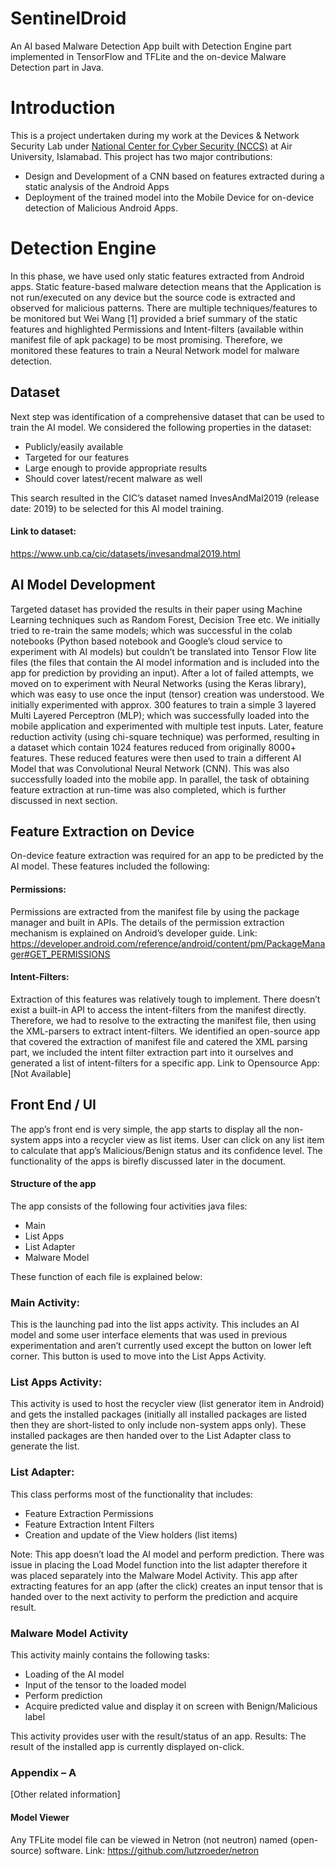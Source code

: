 # SentinelDroid

An AI based Malware Detection App built with Detection Engine part implemented in TensorFlow and TFLite and the on-device Malware Detection part in Java.

# Introduction

This is a project undertaken during my work at the Devices & Network Security Lab under [National Center for Cyber Security (NCCS)](https://www.nccs.pk/collaborations/academic-patners/air-university-islamabad) at Air University, Islamabad. This project has two major contributions:
* Design and Development of a CNN based on features extracted during a static analysis of the Android Apps
* Deployment of the trained model into the Mobile Device for on-device detection of Malicious Android Apps.

# Detection Engine

In this phase, we have used only static features extracted from Android apps. Static feature-based malware detection means that the Application is not run/executed on any device but the source code is extracted and observed for malicious patterns. There are multiple techniques/features to be monitored but Wei Wang [1] provided a brief summary of the static features and highlighted Permissions and Intent-filters (available within manifest file of apk package) to be most promising. Therefore, we monitored these features to train a Neural Network model for malware detection.

## Dataset

Next step was identification of a comprehensive dataset that can be used to train the AI model. We considered the following properties in the dataset:

+ Publicly/easily available
+ Targeted for our features
+ Large enough to provide appropriate results
+ Should cover latest/recent malware as well

This search resulted in the CIC’s dataset named InvesAndMal2019 (release date: 2019) to be selected for this AI model training.

#### Link to dataset:

https://www.unb.ca/cic/datasets/invesandmal2019.html

## AI Model Development

Targeted dataset has provided the results in their paper using Machine Learning techniques such as Random Forest, Decision Tree etc.
We initially tried to re-train the same models; which was successful in the colab notebooks (Python based notebook and Google’s cloud service to experiment with AI models) but couldn’t be translated into Tensor Flow lite files (the files that contain the AI model information and is included into the app for prediction by providing an input). After a lot of failed attempts, we moved on to experiment with Neural Networks (using the Keras library), which was easy to use once the input (tensor) creation was understood. We initially experimented with approx. 300 features to train a simple 3 layered Multi Layered Perceptron (MLP); which was successfully loaded into the mobile application and experimented with multiple test inputs.
Later, feature reduction activity (using chi-square technique) was performed, resulting in a dataset which contain 1024 features reduced from originally 8000+ features. These reduced features were then used to train a different AI Model that was Convolutional Neural Network (CNN). This was also successfully loaded into the mobile app. In parallel, the task of obtaining feature extraction at run-time was also completed, which is further discussed in next section.

## Feature Extraction on Device

On-device feature extraction was required for an app to be predicted by the AI model. These features included the following:

#### Permissions:

Permissions are extracted from the manifest file by using the package manager and built in APIs. The details of the permission extraction mechanism is explained on Android’s developer guide.
Link:
https://developer.android.com/reference/android/content/pm/PackageManager#GET_PERMISSIONS

#### Intent-Filters:

Extraction of this features was relatively tough to implement. There doesn’t exist a built-in API to access the intent-filters from the manifest directly. Therefore, we had to resolve to the extracting the manifest file, then using the XML-parsers to extract intent-filters. We identified an open-source app that covered the extraction of manifest file and catered the XML parsing part, we included the intent filter extraction part into it ourselves and generated a list of intent-filters for a specific app.
Link to Opensource App:
[Not Available]

## Front End / UI

The app’s front end is very simple, the app starts to display all the non-system apps into a recycler view as list items. User can click on any list item to calculate that app’s Malicious/Benign status and its confidence level.
The functionality of the apps is birefly discussed later in the document.
#### Structure of the app
The app consists of the following four activities java files:

+ Main
+ List Apps
+ List Adapter
+ Malware Model

These function of each file is explained below:

### Main Activity:

This is the launching pad into the list apps activity. This includes an AI model and some user interface elements that was used in previous experimentation and aren’t currently used except the button on lower left corner. This button is used to move into the List Apps Activity.

### List Apps Activity:

This activity is used to host the recycler view (list generator item in Android) and gets the installed packages (initially all installed packages are listed then they are short-listed to only include non-system apps only). These installed packages are then handed over to the List Adapter class to generate the list.

### List Adapter:

This class performs most of the functionality that includes:

+ Feature Extraction Permissions
+ Feature Extraction Intent Filters
+ Creation and update of the View holders (list items)

Note: This app doesn’t load the AI model and perform prediction. There was issue in placing the Load Model function into the list adapter therefore it was placed separately into the Malware Model Activity.
This app after extracting features for an app (after the click) creates an input tensor that is handed over to the next activity to perform the prediction and acquire result.

### Malware Model Activity

This activity mainly contains the following tasks:

+ Loading of the AI model
+ Input of the tensor to the loaded model
+ Perform prediction
+ Acquire predicted value and display it on screen with Benign/Malicious label

This activity provides user with the result/status of an app.
Results:
The result of the installed app is currently displayed on-click.


### Appendix – A
[Other related information]
#### Model Viewer
Any TFLite model file can be viewed in Netron (not neutron) named (open-source) software.
Link:
https://github.com/lutzroeder/netron
